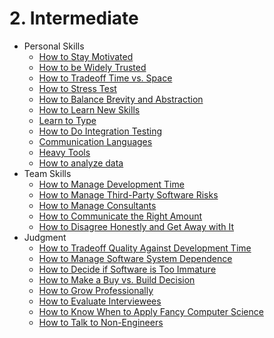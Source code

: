# 2. Intermediate
[//]: # (Version:1.0.0)
- Personal Skills
	- [How to Stay Motivated](Personal-Skills/01-How%20to%20Stay%20Motivated.md)
	- [How to be Widely Trusted](Personal-Skills/02-How%20to%20be%20Widely%20Trusted.md)
	- [How to Tradeoff Time vs. Space](Personal-Skills/03-How%20to%20Tradeoff%20Time%20vs%20Space.md)
	- [How to Stress Test](Personal-Skills/04-How%20to%20Stress%20Test.md)
	- [How to Balance Brevity and Abstraction](Personal-Skills/05-How%20to%20Balance%20Brevity%20and%20Abstraction.md)
	- [How to Learn New Skills](Personal-Skills/06-How%20to%20Learn%20New%20Skills.md)
	- [Learn to Type](Personal-Skills/07-Learn%20to%20Type.md)
	- [How to Do Integration Testing](Personal-Skills/08-How%20to%20Do%20Integration%20Testing.md)
	- [Communication Languages](Personal-Skills/09-Communication%20Languages.md)
	- [Heavy Tools](Personal-Skills/10-Heavy%20Tools.md)
	- [How to analyze data](Personal-Skills/11-How%20to%20analyze%20data.md)
- Team Skills
	- [How to Manage Development Time](Team-Skills/01-How%20to%20Manage%20Development%20Time.md)
	- [How to Manage Third-Party Software Risks](Team-Skills/02-How%20to%20Manage%20Third-Party%20Software%20Risks.md)
	- [How to Manage Consultants](Team-Skills/03-How%20to%20Manage%20Consultants.md)
	- [How to Communicate the Right Amount](Team-Skills/04-How%20to%20Communicate%20the%20Right%20Amount.md)
	- [How to Disagree Honestly and Get Away with It](Team-Skills/05-How%20to%20Disagree%20Honestly%20and%20Get%20Away%20with%20It.md)
- Judgment
	- [How to Tradeoff Quality Against Development Time](Judgment/01-How%20to%20Tradeoff%20Quality%20Against%20Development%20Time.md)
	- [How to Manage Software System Dependence](Judgment/02-How%20to%20Manage%20Software%20System%20Dependence.md)
	- [How to Decide if Software is Too Immature](Judgment/03-How%20to%20Decide%20if%20Software%20is%20Too%20Immature.md)
	- [How to Make a Buy vs. Build Decision](Judgment/04-How%20to%20Make%20a%20Buy%20vs%20Build%20Decision.md)
	- [How to Grow Professionally](Judgment/05-How%20to%20Grow%20zProfessionally.md)
	- [How to Evaluate Interviewees](Judgment/06-How%20to%20Evaluate%20Interviewees.md)
	- [How to Know When to Apply Fancy Computer Science](Judgment/07-How%20to%20Know%20When%20to%20Apply%20Fancy%20Computer%20Science.md)
	- [How to Talk to Non-Engineers](Judgment/08-How%20to%20Talk%20to%20Non-Engineers.md)
